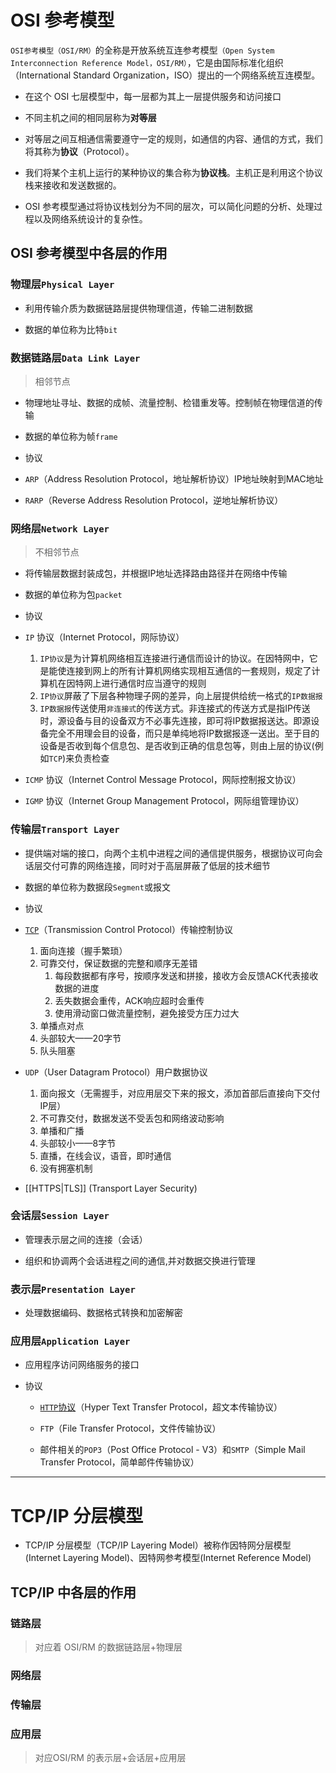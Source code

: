 # OSI 参考模型

`OSI参考模型（OSI/RM）`的全称是开放系统互连参考模型`（Open System Interconnection Reference Model，OSI/RM）`，它是由国际标准化组织（International Standard Organization，ISO）提出的一个网络系统互连模型。

- 在这个 OSI 七层模型中，每一层都为其上一层提供服务和访问接口

- 不同主机之间的相同层称为**对等层**

- 对等层之间互相通信需要遵守一定的规则，如通信的内容、通信的方式，我们将其称为**协议**（Protocol）。

- 我们将某个主机上运行的某种协议的集合称为**协议栈**。主机正是利用这个协议栈来接收和发送数据的。

- OSI 参考模型通过将协议栈划分为不同的层次，可以简化问题的分析、处理过程以及网络系统设计的复杂性。

## OSI 参考模型中各层的作用

### 物理层`Physical Layer`

- 利用传输介质为数据链路层提供物理信道，传输二进制数据

- 数据的单位称为比特`bit`

### 数据链路层`Data Link Layer`

> 相邻节点

- 物理地址寻址、数据的成帧、流量控制、检错重发等。控制帧在物理信道的传输

- 数据的单位称为帧`frame`

- 协议

- `ARP`（Address Resolution Protocol，地址解析协议）IP地址映射到MAC地址

- `RARP`（Reverse Address Resolution Protocol，逆地址解析协议）

### 网络层`Network Layer`

> 不相邻节点

- 将传输层数据封装成包，并根据IP地址选择路由路径并在网络中传输

- 数据的单位称为包`packet`

- 协议

- `IP` 协议（Internet Protocol，网际协议）

	1. `IP协议`是为计算机网络相互连接进行通信而设计的协议。在因特网中，它是能使连接到网上的所有计算机网络实现相互通信的一套规则，规定了计算机在因特网上进行通信时应当遵守的规则
	2. `IP协议`屏蔽了下层各种物理子网的差异，向上层提供给统一格式的`IP数据报`
	3. `IP数据报`传送使用`非连接式`的传送方式。非连接式的传送方式是指IP传送时，源设备与目的设备双方不必事先连接，即可将IP数据报送达。即源设备完全不用理会目的设备，而只是单纯地将IP数据报逐一送出。至于目的设备是否收到每个信息包、是否收到正确的信息包等，则由上层的协议(例如`TCP`)来负责检查

- `ICMP` 协议（Internet Control Message Protocol，网际控制报文协议）

- `IGMP` 协议（Internet Group Management Protocol，网际组管理协议）

  

### 传输层`Transport Layer`

  

- 提供端对端的接口，向两个主机中进程之间的通信提供服务，根据协议可向会话层交付可靠的网络连接，同时对于高层屏蔽了低层的技术细节

- 数据的单位称为数据段`Segment`或报文

- 协议

- [`TCP`](TCP.md)（Transmission Control Protocol）传输控制协议

	1. 面向连接（握手繁琐）
	2. 可靠交付，保证数据的完整和顺序无差错
		1. 每段数据都有序号，按顺序发送和拼接，接收方会反馈ACK代表接收数据的进度
		2. 丢失数据会重传，ACK响应超时会重传
		3. 使用滑动窗口做流量控制，避免接受方压力过大
	3. 单播点对点
	4. 头部较大——20字节
	5. 队头阻塞

- `UDP`（User Datagram Protocol）用户数据协议

	1. 面向报文（无需握手，对应用层交下来的报文，添加首部后直接向下交付IP层）
	2. 不可靠交付，数据发送不受丢包和网络波动影响	
	3. 单播和广播
	4. 头部较小——8字节
	5. 直播，在线会议，语音，即时通信
	6. 没有拥塞机制
- [[HTTPS|TLS]]  (Transport Layer Security)

### 会话层`Session Layer`

- 管理表示层之间的连接（会话）

- 组织和协调两个会话进程之间的通信,并对数据交换进行管理

### 表示层`Presentation Layer`

- 处理数据编码、数据格式转换和加密解密

### 应用层`Application Layer`

- 应用程序访问网络服务的接口

- 协议

	- [`HTTP`协议](HTTP.md)（Hyper Text Transfer Protocol，超文本传输协议）
	
	- `FTP`（File Transfer Protocol，文件传输协议）
	
	- 邮件相关的`POP3`（Post Office Protocol - V3）和`SMTP`（Simple Mail Transfer Protocol，简单邮件传输协议）

---

  

# TCP/IP 分层模型

- TCP/IP 分层模型（TCP/IP Layering Model）被称作因特网分层模型(Internet Layering Model)、因特网参考模型(Internet Reference Model)

## TCP/IP 中各层的作用

  

### 链路层

  

> 对应着 OSI/RM 的数据链路层+物理层

  

### 网络层

  

### 传输层

  

### 应用层

  

> 对应OSI/RM 的表示层+会话层+应用层